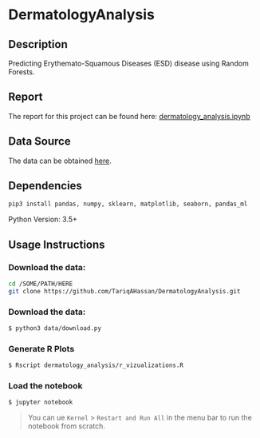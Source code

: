 # DermatologyAnalysis

## Description

Predicting Erythemato-Squamous Diseases (ESD) disease using Random Forests.

## Report

The report for this project can be found here: [dermatology_analysis.ipynb](dermatology_analysis.ipynb)

## Data Source

The data can be obtained [here](http://archive.ics.uci.edu/ml/datasets/Dermatology).

## Dependencies

```bash
pip3 install pandas, numpy, sklearn, matplotlib, seaborn, pandas_ml
```

Python Version: 3.5+

## Usage Instructions

### Download the data:

```bash
cd /SOME/PATH/HERE
git clone https://github.com/TariqAHassan/DermatologyAnalysis.git
```

### Download the data:

```bash
$ python3 data/download.py
```

### Generate R Plots

```bash
$ Rscript dermatology_analysis/r_vizualizations.R
```

### Load the notebook

```bash
$ jupyter notebook
```

> You can ue `Kernel` > `Restart and Run All` in the
> menu bar to run the notebook from scratch.
